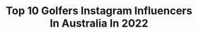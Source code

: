 ---
title: Top 10 Golfers Instagram Influencers In Australia In 2022
description: >-
  Find top golfers Instagram influencers in Australia in 2022. Most popular hashtags: #golfswing #golf #golfer.
platform: Instagram
hits: 14
text_top: Discover the top-rated Instagram accounts on inBeat.
text_bottom: Our platform has 14 Instagram influencers like this in Australia for you to work with.
profiles:
  - username: "natbutcher"
    fullname: >-
      Nat Butcher
    bio: >-
      Sydney Roosters Player 🐓 Part-time golfer and ‘kneeboarder’ 🏌️‍♂️🏄🏻‍♂️ Harms ♡
    location: "Australia"
    followers: 11518
    engagement: 1322
    commentsToLikes: 0.021429
    id: ck13470slv0tm0i19eecayrve
    verified: false
    hashtags: "#hometeam, #readyforsport, #createdwithadidas, #day1"
  - username: "official_cs27"
    fullname: >-
      Casey Stoner
    bio: >-
      ▪️Retired Moto-GP Rider ▪️2x World Champion 🏆 ▪️Proud Husband & Dad @adri_stoner ▪️Keen Fisherman & Golfer 📍Australia
    location: "Australia"
    followers: 400660
    engagement: 387
    commentsToLikes: 0.011951
    id: ck0ud7mr8ijc50i1940ny011w
    verified: true
    hashtags: "#motorcycle, #alpinestars, #onthisday, #caseystoner"
  - username: "tiffchangolf"
    fullname: >-
      Tiffany Chan 陳芷澄
    bio: >-
      🇭🇰 Hong Kong's First @lpga_tour Golfer #EFGbank @hkgolfclub @peninsulahongkong @jlindeberghk
    location: "Australia"
    followers: 6409
    engagement: 807
    commentsToLikes: 0.031504
    id: ck5zy68id9aru0i14bcpc6ikc
    verified: false
    hashtags: "#code1159, #tiffchanoutsidegolf, #lpga, #hkgolfclub"
  - username: "montanastrauss"
    fullname: >-
      M O N T A N A S T R A U S S
    bio: >-
      Australian-Austrian 🇦🇺🇦🇹 Pro Golfer ✖️ @adidasgolf Gold Coast 📍
    location: "Australia"
    followers: 13329
    engagement: 565
    commentsToLikes: 0.017972
    id: ck6ucbhzpemow0j71hf1iybzq
    verified: false
    hashtags: "#happyearthday, #matterhorn, #adidasgolf, #codechaos"
  - username: "ek18"
    fullname: >-
      Eileen Kelly ⛳️
    bio: >-
      🇨🇦🇲🇾 •Golf Channel: Altered Course ❌• •Professional Golfer: Australian Tour•
    location: "Australia"
    followers: 33387
    engagement: 497
    commentsToLikes: 0.064171
    id: ck6ucbxmgeozl0j71jt1lsfy0
    verified: false
    hashtags: "#athlete, #weekend, #fit, #gym"
  - username: "annabelrolleygolf"
    fullname: >-
      Annabel Rolley
    bio: >-
      Sports Journalist Professional Golfer : PGA of Australia & ALPG Australian Golf Digest Columnist ADIDAS Ambassador
    location: "Australia"
    followers: 25513
    engagement: 111
    commentsToLikes: 0.034181
    id: ckap3m69o3l060i78dop9g78c
    verified: false
    hashtags: "#readyforgolf, #adidasgolfau, #adidassuperstar, #adidasgolfanz"
  - username: "schaper15"
    fullname: >-
      Jayden Schaper
    bio: >-
      Professional golfer 🇿🇦 @taylormade_tour | @adidasgolf | @oakley | @scottsdalegolf | @modestgolfofficial Enquiries jack@modestgolf.com
    location: "Australia"
    followers: 7117
    engagement: 1584
    commentsToLikes: 0.022573
    id: ck5zsi25dyjac0i14woeamp42
    verified: false
    hashtags: "#taylormadedrivingrelief, #teamtaylormade, #taylormadetour, #onwardsandupwards"
  - username: "erik.coover"
    fullname: >-
      Erik Coover
    bio: >-
      Daddy and Hubs❤️ CVO @isagenix 💪🏼 Harvard Exec Ed PLD 📖 Sun Devil Golfer ⛳️
    location: "Australia"
    followers: 28377
    engagement: 275
    commentsToLikes: 0.048065
    id: ck5q9kll9bksx0i11b71bjnsi
    verified: false
    hashtags: "#isagenix, #crackabea, #legacy, #mothersday"
  - username: "georgeclarke2"
    fullname: >-
      George Clarke
    bio: >-
      G O L F • F A S H I O N • F I T N E S S ML 💚
    location: "Australia"
    followers: 24844
    engagement: 172
    commentsToLikes: 0.053882
    id: ck5zvgdi946mw0i142286uhpy
    verified: false
    hashtags: "#golfer, #golf, #goldcoast, #golfswing"
  - username: "sam_blewett"
    fullname: >-
      Sam Blewett
    bio: >-
      🇦🇺 5 year old kid who loves to golf 🎥 Content @katherynblewett
    location: "Australia"
    followers: 10487
    engagement: 610
    commentsToLikes: 0.024775
    id: ck14j9tr7ja1c0i193v7o4pa5
    verified: false
    hashtags: "#golfer, #golf, #golfswing, #ourworld"
---
